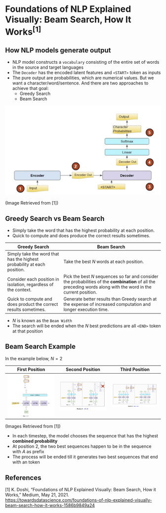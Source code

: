 # Foundations of NLP Explained Visually: Beam Search, How It Works<sup>[1]</sup>


## How NLP models generate output

- NLP model constructs a `vocabulary` consisting of the entire set of words in the source and target languages
- The `Decoder` has the encoded latent features and `<START>` token as inputs
- The pure output are probabilities, which are numerical values. But we want a character/word/sentence. And there are two approaches to achieve that goal:
    - Greedy Search
    - Beam Search

![How_NLP_models_generate_output](./img/NLP_Encoder_Decoder.png)

(Image Retrieved from [1])

## Greedy Search vs Beam Search

- Simply take the word that has the highest probability at each position.
- Quick to compute and does produce the correct results sometimes.

| Greedy Search        | Beam Search        |
| -----------  | -----------  |
| Simply take the word that has the highest probability at each position. | Take the best $N$ words at each position. |
| Consider each position in isolation, regardless of the context. | Pick the best $N$ sequences so far and consider the probabilities of the **combination** of all the preceding words along with the word in the current position. |
| Quick to compute and does product the correct results sometimes. | Generate better results than Greedy search at the expense of increased computation and longer execution time. |

- $N$ is known as the `Beam Width`
- The search will be ended when the $N$ best predictions are all `<END>` token at that position


## Beam Search Example

In the example below, $N = 2$

| First Position        | Second Position        | Third Position        |
| -----------  | -----------  | -----------  |
| ![beam_search_step_1](./img/beam_search_step_1.png) | ![beam_search_step_2](./img/beam_search_step_2.png) | ![beam_search_step_3](./img/beam_search_step_3.png) |

(Images Retrieved from [1])

- In each timestep, the model chooses the sequence that has the highest **combined probability**
- At position 2, the two best sequences happen to be in the sequence with *A* as prefix
- The process will be ended till it generates two best sequences that end with an *<End>* token


## References
[1] K. Doshi, “Foundations of NLP Explained Visually: Beam Search, How it Works,” Medium, May 21, 2021. https://towardsdatascience.com/foundations-of-nlp-explained-visually-beam-search-how-it-works-1586b9849a24
